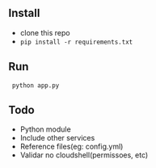 ## Install
 - clone this repo
 - `pip install -r requirements.txt`

## Run
` python app.py`

## Todo
 - Python module
 - Include other services
 - Reference files(eg: config.yml)
 - Validar no cloudshell(permissoes, etc)
